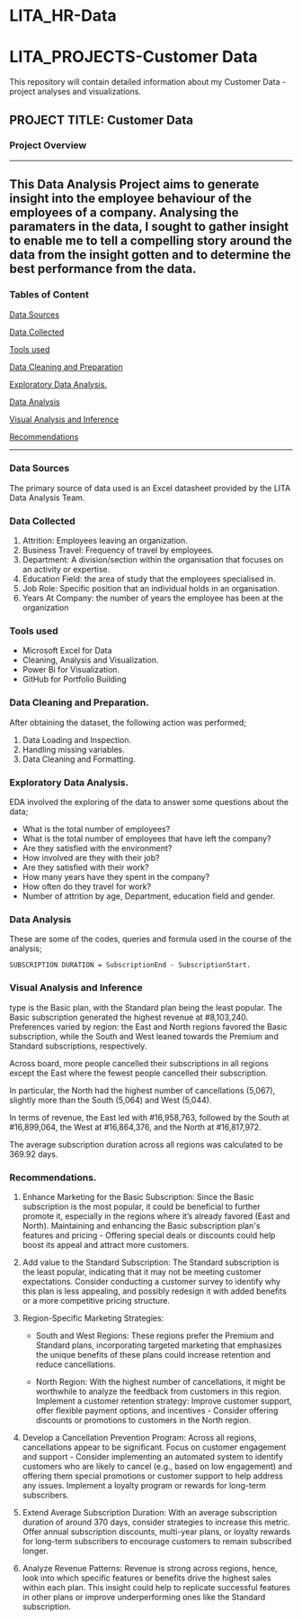 # LITA_HR-Data
# LITA_PROJECTS-Customer Data

This repository will contain detailed information about my Customer Data -project analyses and visualizations.

## PROJECT TITLE: Customer Data

### Project Overview 
---
This Data Analysis Project aims to generate insight into the employee behaviour of the employees of a company. Analysing the paramaters in the data, I sought to gather insight to enable me to tell a compelling story around the data from the insight gotten and to determine the best performance from the data.
---
### Tables of Content
[Data Sources](#Data-Sources)

[Data Collected](#Data-Collected)

[Tools used](#Tools-used)

[Data Cleaning and Preparation](Data-Cleaning-and-Preparation)

[Exploratory Data Analysis.](Exploratory-Data-Analysis.)

[Data Analysis](Data-Analysis-Visual-Analysis-and-Inference)

[Visual Analysis and Inference](Visual-Analysis-and-Inference)

[Recommendations](Recommendations)

---

### Data Sources

The primary source of data used is an Excel datasheet provided by the LITA Data Analysis Team.

### Data Collected 
1. Attrition: Employees leaving an organization.
2. Business Travel: Frequency of travel by employees.
3. Department: A division/section within the organisation that focuses on an activity or expertise.
4. Education Field: the area of study that the employees specialised in.
5. Job Role: Specific position that an individual holds in an organisation.
6. Years At Company: the number of years the employee has been at the organization


### Tools used
- Microsoft Excel for Data
-  Cleaning, Analysis and Visualization.
- Power Bi for Visualization.
- GitHub for Portfolio Building

### Data Cleaning and Preparation.
After obtaining the dataset, the following action was performed;
1. Data Loading and Inspection.
2. Handling missing variables.
3. Data Cleaning and Formatting.

### Exploratory Data Analysis.
EDA involved the exploring of the data to answer some questions about the data;
- What is the total number of employees?
- What is the total number of employees that have left the company?
- Are they satisfied with the environment?
- How involved are they with their job?
- Are they satisfied with their work?
- How many years have they spent in the company?
- How often do they travel for work?
- Number of attrition by age, Department,  education field and gender. 



### Data Analysis
These are some of the codes, queries and formula used in the course of the analysis;

```EXCEL
SUBSCRIPTION DURATION = SubscriptionEnd - SubscriptionStart.

```

### Visual Analysis and Inference

 type is the Basic plan, with the Standard plan being the least popular. 
The Basic subscription generated the highest revenue at #8,103,240. 
Preferences varied by region: the East and North regions favored the Basic subscription, 
while the South and West leaned towards the Premium and Standard subscriptions, respectively.

Across board, more people cancelled 
their subscriptions in all regions except the East where the fewest 
people cancelled their subscription.

In particular, the North had the highest number of cancellations (5,067), slightly more than the South (5,064) and West (5,044).

In terms of revenue, the East led with #16,958,763, followed by the South at #16,899,064, the West at #16,864,376, and the North at #16,817,972.

The average subscription duration across all regions was calculated to be 369.92 days. 


### Recommendations.

1. Enhance Marketing for the Basic Subscription: Since the Basic subscription is the most popular, it could be beneficial to further promote it, especially in the regions where it’s already favored (East and North). Maintaining and enhancing the Basic subscription plan's features and pricing - Offering special deals or discounts could help boost its appeal and attract more customers.

2. Add value to the Standard Subscription: The Standard subscription is the least popular, indicating that it may not be meeting customer expectations. Consider conducting a customer survey to identify why this plan is less appealing, and possibly redesign it with added benefits or a more competitive pricing structure.
  
3. Region-Specific Marketing Strategies:
   - South and West Regions: These regions prefer the Premium and Standard plans, incorporating targeted marketing that emphasizes the unique benefits of these plans could increase retention and reduce cancellations.

   - North Region: With the highest number of cancellations, it might be worthwhile to analyze the feedback from customers in this region. Implement a customer retention strategy: Improve customer support, offer flexible payment options, and incentives - Consider offering discounts or promotions to customers in the North region.
  
4. Develop a Cancellation Prevention Program: Across all regions, cancellations appear to be significant. Focus on customer engagement and support - Consider implementing an automated system to identify customers who are likely to cancel (e.g., based on low engagement) and offering them special promotions or customer support to help address any issues. Implement a loyalty program or rewards for long-term subscribers.

5. Extend Average Subscription Duration: With an average subscription duration of around 370 days, consider strategies to increase this metric. Offer annual subscription discounts, multi-year plans, or loyalty rewards for long-term subscribers to encourage customers to remain subscribed longer.

7. Analyze Revenue Patterns: Revenue is strong across regions, hence, look into which specific features or benefits drive the highest sales within each plan. This insight could help to replicate successful features in other plans or improve underperforming ones like the Standard subscription.
